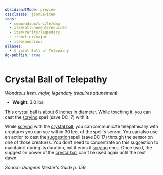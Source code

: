 ```yaml
---
obsidianUIMode: preview
cssclasses: json5e-item
tags:
  - compendium/src/5e/dmg
  - item/attunement/required
  - item/rarity/legendary
  - item/tier/major
  - item/wondrous
aliases:
  - Crystal Ball of Telepathy
dg-publish: true
---
```

# Crystal Ball of Telepathy
*Wondrous Item, major, legendary (requires attunement)*  

- **Weight**: 3.0 lbs.

This [crystal ball](/Admin/CLI/items/crystal-ball.md) is about 6 inches in diameter. While touching it, you can cast the [scrying](/Admin/CLI/spells/scrying.md) spell (save DC 17) with it.

While [scrying](/Admin/CLI/spells/scrying.md) with the [crystal ball](/Admin/CLI/items/crystal-ball.md), you can communicate telepathically with creatures you can see within 30 feet of the spell's sensor. You can also use an action to cast the [suggestion](/Admin/CLI/spells/suggestion.md) spell (save DC 17) through the sensor on one of those creatures. You don't need to concentrate on this suggestion to maintain it during its duration, but it ends if [scrying](/Admin/CLI/spells/scrying.md) ends. Once used, the suggestion power of the [crystal ball](/Admin/CLI/items/crystal-ball.md) can't be used again until the next dawn.

*Source: Dungeon Master's Guide p. 159*